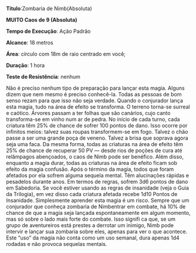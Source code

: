 **Titulo**:Zombaria de Nimb(Absoluta)

**MUITO Caos de 9 (Absoluta)**

**Tempo de Execução**: Ação Padrão

**Alcance**: 18 metros

**Área**: círculo com 18m de raio centrado em você;

**Duração**: 1 hora

**Teste de Resistência**: nenhum

Não é preciso nenhum tipo de preparação para lançar esta magia. Alguns dizem que nem mesmo é preciso conhecê-la. Todas as pessoas de bom senso rezam para que isso não seja verdade.
Quando o conjurador lança esta magia, tudo na área de efeito se transforma. O terreno torna-se surreal e caótico. Árvores passam a ter folhas que são canários, cujo canto transforma-se em 
vinho num ar de pedra. No início de cada turno, cada criatura têm 25% de chance de sofrer 100 pontos de dano. Isso ocorre por infinitos meios: talvez suas roupas transformem-se em fogo. Talvez o chão passe a ser uma grande poça de veneno. 
Talvez a brisa que soprava agora seja uma faca. Da mesma forma, todas as criaturas na área de efeito têm 25% de chance de recuperar 50 PV — desde rios de poções de cura até relâmpagos abençoados, o 
caos de Nimb pode ser benéfico.  Além disso, enquanto a magia durar, todas  as criaturas na área de efeito ficam  sob efeito da magia confusão. Após o término da magia, todos que foram afetados por 
ela sofrem alguma sequela mental. Têm alucinações rápidas e pesadelos durante anos. Em termos de regras, sofrem 3d6 pontos de dano em Sabedoria. Se você estiver usando as regras de insanidade 
(veja o Guia da Trilogia), em vez disso cada criatura afetada recebe 1d10 Pontos de Insanidade.
Simplesmente aprender esta magia é um risco. Sempre que um conjurador que conheça zombaria de Nimbentrar em combate, há 10% de chance de que a magia seja lançada espontaneamente 
em algum momento, mas só sobre o lado mais forte do combate. Isso signifi ca que, se um grupo de aventureiros está prestes a derrotar um inimigo, Nimb pode intervir e lançar sua zombaria sobre eles, 
apenas para ver o que acontece. Este “uso” da magia não conta como um uso semanal, dura apenas 1d4 rodadas e não provoca sequelas mentais.
